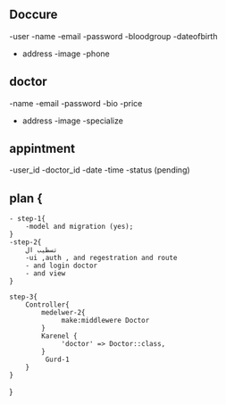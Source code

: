 ## Doccure
-user 
-name 
-email
-password
-bloodgroup
-dateofbirth 
- address
-image
-phone 

## doctor
-name 
-email
-password
-bio
-price
- address
-image
-specialize

## appintment
-user_id
-doctor_id
-date 
-time
-status (pending)

 


 ## plan {
    - step-1{
        -model and migration (yes);
    }
    -step-2{
        تسطيب ال 
        -ui ,auth , and regestration and route 
        - and login doctor 
        - and view 
    }

    step-3{
        Controller{
            medelwer-2{
                 make:middlewere Doctor
            }
            Karenel {
                 'doctor' => Doctor::class,
            }
             Gurd-1
        }
    }
 }


